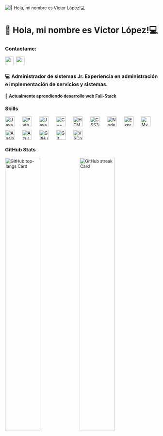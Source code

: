 ![👋 Hola, mi nombre es Victor López!💻](https://static.wixstatic.com/media/53fad0_ce0704caa0174d6aa9b2b8101a62fa77~mv2.gif)

<div id="toc">
  <ul align="center" style="list-style: none">
    <summary>
      <h1>
        👋 Hola, mi nombre es Victor López!💻
      </h1>
    </summary>
  </ul>
</div>

**<h3 align="left">Contactame:</h3>** 
<p align="left"><a href="https://github.com/Dark869" target="_blank"><img src="https://img.shields.io/badge/GitHub-100000?style=for-the-badge&logo=github&logoColor=white" height="28" style="margin-right: 4px"></a> <a href="https://twitter.com/Dark_869" target="_blank"><img src="https://img.shields.io/badge/Twitter-000000?style=for-the-badge&logo=X&logoColor=white" height="28" style="margin-right: 4px"></a></p>

 **<h3 align="left">💻 Administrador de sistemas Jr.
Experiencia en administración e implementación de servicios y sistemas.</h3>**

**<h4 align="left">📕 Actualmente aprendiendo desarrollo web Full-Stack</h4>**

 **<h3 align="left">Skills</h3>**

<div style="display: flex; flex-wrap: wrap; gap: 12px; justify-content: left;"><img src="https://cdn.jsdelivr.net/gh/devicons/devicon/icons/javascript/javascript-original.svg" height="32" alt="JavaScript" style="margin-right: 12px"> <img src="https://cdn.jsdelivr.net/gh/devicons/devicon/icons/python/python-original.svg" height="32" alt="Python" style="margin-right: 12px"> <img src="https://cdn.jsdelivr.net/gh/devicons/devicon/icons/java/java-original.svg" height="32" alt="Java" style="margin-right: 12px"> <img src="https://cdn.jsdelivr.net/gh/devicons/devicon/icons/cplusplus/cplusplus-original.svg" height="32" alt="C++" style="margin-right: 12px"> <img src="https://cdn.jsdelivr.net/gh/devicons/devicon/icons/html5/html5-original.svg" height="32" alt="HTML5" style="margin-right: 12px"> <img src="https://cdn.jsdelivr.net/gh/devicons/devicon/icons/css3/css3-original.svg" height="32" alt="CSS3" style="margin-right: 12px"> <img src="https://cdn.jsdelivr.net/gh/devicons/devicon/icons/nodejs/nodejs-original.svg" height="32" alt="Node.js" style="margin-right: 12px"> <img src="https://cdn.jsdelivr.net/gh/devicons/devicon/icons/express/express-original.svg" height="32" alt="Express" style="margin-right: 12px"> <img src="https://cdn.jsdelivr.net/gh/devicons/devicon/icons/mysql/mysql-original.svg" height="32" alt="MySQL" style="margin-right: 12px"> <img src="https://cdn.jsdelivr.net/gh/devicons/devicon/icons/ansible/ansible-original.svg" height="32" alt="Ansible" style="margin-right: 12px"> <img src="https://cdn.jsdelivr.net/gh/devicons/devicon/icons/azure/azure-original.svg" height="32" alt="Azure" style="margin-right: 12px"> <img src="https://cdn.jsdelivr.net/gh/devicons/devicon/icons/github/github-original.svg" height="32" alt="GitHub" style="margin-right: 12px"> <img src="https://cdn.jsdelivr.net/gh/devicons/devicon/icons/git/git-original.svg" height="32" alt="Git" style="margin-right: 12px"> <img src="https://cdn.jsdelivr.net/gh/devicons/devicon@latest/icons/vscode/vscode-original.svg" height="32" alt="VSCode" style="margin-right: 12px"></div>

 **<h3 align="left">GitHub Stats</h3>**

<p align="left">
  <img width="48%" src="https://github-readme-stats.vercel.app/api/top-langs?username=Dark869&theme=react&hide_title=false&layout=compact&langs_count=6&hide_progress=false&card_width=400&border_radius=15&locale=es" alt="GitHub top-langs Card" />
  <img width="48%" src="https://streak-stats.demolab.com/?user=Dark869&theme=react&hide_border=false&border_radius=15&date_format=M+j%5B%2C+Y%5D&mode=daily&disable_animations=false&hide_total_contributions=false&hide_current_streak=false&hide_longest_streak=false&exclude_days=&locale=es&card_height=200" alt="GitHub streak Card" />
</p>

